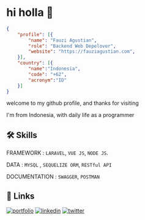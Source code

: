 
# hi holla 👋


```json
{ 
    "profile": [{ 
        "name": "Fauzi Agustian",
        "role": "Backend Web Depelover",
        "website": "https://fauziagustian.com",
    }],
    "country": [{ 
        "name":"Indonesia", 
        "code": "+62", 
        "acronym":"ID" 
    }]
}
```

welcome to my github profile, and thanks for visiting

I'm from Indonesia, with daily life as a programmer


## 🛠 Skills

FRAMEWORK : `LARAVEL`, `VUE JS`, `NODE JS`.

DATA : `MYSQL` , `SEQUELIZE ORM`, `RESTful API`

DOCUMENTATION : `SWAGGER`, `POSTMAN`

## 🔗 Links
[![portfolio](https://img.shields.io/badge/my_portfolio-b0d?style=for-the-badge&logo=ko-fi&logoColor=white)](https://fauziagustian.com/)
[![linkedin](https://img.shields.io/badge/linkedin-0A66C2?style=for-the-badge&logo=linkedin&logoColor=white)](https://www.linkedin.com/)
[![twitter](https://img.shields.io/badge/twitter-1DA1F2?style=for-the-badge&logo=twitter&logoColor=white)](https://twitter.com/sayazifau)

